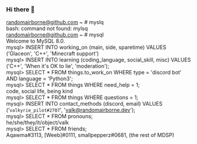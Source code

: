 ### Hi there 👋


randomairborne@github.com ~ # myslq\
bash: command not found: mylsq\
randomairborne@github.com ~ # mysql\
Welcome to MySQL 8.0.\
mysql> INSERT INTO working_on (main, side, sparetime) VALUES ('Glaceon', 'C++', 'Minecraft support')\
mysql> INSERT INTO learning (coding_language, social_skill, misc) VALUES ('C++', 'When it's OK to lie', 'moderation');\
mysql> SELECT * FROM things.to_work_on WHERE type = 'discord bot' AND language = 'Python3';\
mysql> SELECT * FROM things WHERE need_help = 1;\
code, social life, being kind\
mysql> SELECT * FROM things WHERE questions = 1;\
mysql> INSERT INTO contact_methods (discord, email) VALUES ('`valkyrie_pilot#2707`', '[valk@randomairborne.dev](mailto:valk@randomairborne.dev)');\
mysql> SELECT * FROM pronouns;\
he/she/they/it/object/valk\
mysql> SELECT * FROM friends;\
Aqawma#3113, [Weeb]#0111, smallpepperz#0681, (the rest of MDSP)
